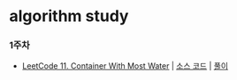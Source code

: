 # algorithm study

### 1주차
- [LeetCode 11. Container With Most Water](https://leetcode.com/problems/container-with-most-water/) | [소스 코드](https://github.com/2020-ASW/jeongwon-iee/blob/main/01%EC%A3%BC%EC%B0%A8/01.%20Container%20With%20Most%20Water.java) | [풀이](https://velog.io/@lychee/LeetCode-11.-Container-With-Most-Water)
